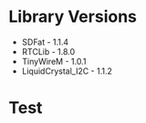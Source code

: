 # Library Versions
* SDFat - 1.1.4
* RTCLib - 1.8.0
* TinyWireM - 1.0.1
* LiquidCrystal_I2C - 1.1.2

# Test
